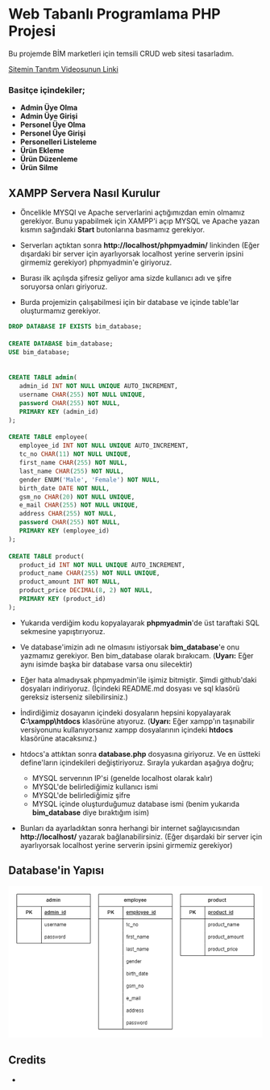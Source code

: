 # Web Tabanlı Programlama PHP Projesi
Bu projemde BİM marketleri için temsili CRUD web sitesi tasarladım.

[Sitemin Tanıtım Videosunun Linki]()

### Basitçe içindekiler;
 - **Admin Üye Olma**
 - **Admin Üye Girişi**
 - **Personel Üye Olma**
 - **Personel Üye Girişi**
 - **Personelleri Listeleme**
 - **Ürün Ekleme**
 - **Ürün Düzenleme**
 - **Ürün Silme**

 ## XAMPP Servera Nasıl Kurulur

 - Öncelikle MYSQl ve Apache serverlarini açtığımızdan emin olmamız gerekiyor. Bunu yapabilmek için XAMPP'i açıp MYSQL ve Apache yazan kısmın sağındaki **Start** butonlarına basmamız gerekiyor.

 - Serverları açtıktan sonra **http://localhost/phpmyadmin/** linkinden (Eğer dışardaki bir server için ayarlıyorsak localhost yerine serverin ipsini girmemiz gerekiyor) phpmyadmin'e giriyoruz.

 - Burası ilk açılışda şifresiz geliyor ama sizde kullanıcı adı ve şifre soruyorsa onları giriyoruz.

 - Burda projemizin çalışabilmesi için bir database ve içinde table'lar oluşturmamız gerekiyor.

 ```sql
DROP DATABASE IF EXISTS bim_database;

CREATE DATABASE bim_database;
USE bim_database;


CREATE TABLE admin(
    admin_id INT NOT NULL UNIQUE AUTO_INCREMENT,
    username CHAR(255) NOT NULL UNIQUE,
    password CHAR(255) NOT NULL,
    PRIMARY KEY (admin_id)
);

CREATE TABLE employee(
    employee_id INT NOT NULL UNIQUE AUTO_INCREMENT,
    tc_no CHAR(11) NOT NULL UNIQUE,
    first_name CHAR(255) NOT NULL,
    last_name CHAR(255) NOT NULL,
    gender ENUM('Male', 'Female') NOT NULL,
    birth_date DATE NOT NULL,
    gsm_no CHAR(20) NOT NULL UNIQUE,
    e_mail CHAR(255) NOT NULL UNIQUE,
    address CHAR(255) NOT NULL,
    password CHAR(255) NOT NULL,
    PRIMARY KEY (employee_id)
);

CREATE TABLE product(
    product_id INT NOT NULL UNIQUE AUTO_INCREMENT,
    product_name CHAR(255) NOT NULL UNIQUE,
    product_amount INT NOT NULL,
    product_price DECIMAL(8, 2) NOT NULL,
    PRIMARY KEY (product_id)
);
 ```

 - Yukarıda verdiğim kodu kopyalayarak **phpmyadmin**'de üst taraftaki SQL sekmesine yapıştırıyoruz.

 - Ve database'imizin adı ne olmasını istiyorsak **bim_database**'e onu yazmamız gerekiyor. Ben bim_database olarak bırakıcam. (**Uyarı:** Eğer aynı isimde başka bir database varsa onu silecektir)

 - Eğer hata almadıysak phpmyadmin'ile işimiz bitmiştir. Şimdi github'daki dosyaları indiriyoruz. (İçindeki README.md dosyası ve sql klasörü gereksiz isterseniz silebilirsiniz.)

 - İndirdiğimiz dosayanın içindeki dosyaların hepsini kopyalayarak **C:\xampp\htdocs** klasörüne atıyoruz. (**Uyarı:** Eğer xampp'ın taşınabilir versiyonunu kullanıyorsanız xampp dosyalarının içindeki **htdocs** klasörüne atacaksınız.)

 - htdocs'a attıktan sonra **database.php** dosyasına giriyoruz. Ve en üstteki define'ların içindekileri değiştiriyoruz. Sırayla yukardan aşağıya doğru;
   - MYSQL serverının IP'si (genelde localhost olarak kalır)
   - MYSQL'de belirlediğimiz kullanıcı ismi
   - MYSQL'de belirlediğimiz şifre
   - MYSQL içinde oluşturduğumuz database ismi (benim yukarıda **bim_database** diye bıraktığım isim)

 - Bunları da ayarladıktan sonra herhangi bir internet sağlayıcısından **http://localhost/** yazarak bağlanabilirsiniz. (Eğer dışardaki bir server için ayarlıyorsak localhost yerine serverin ipsini girmemiz gerekiyor)

 ## Database'in Yapısı

 ![Database](/sql/database.png)

 ## Credits
 - 